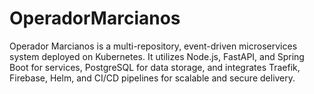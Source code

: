 # OperadorMarcianos
Operador Marcianos is a multi-repository, event-driven microservices system deployed on Kubernetes. It utilizes Node.js, FastAPI, and Spring Boot for services, PostgreSQL for data storage, and integrates Traefik, Firebase, Helm, and CI/CD pipelines for scalable and secure delivery.
